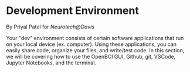 # Development Environment

By Priyal Patel for _Neurotech@Davis_

Your "dev" environment consists of certain software applications that run on your local device (ex. computer). Using these applications, you can easily share code, organize your files, and write/test code. In this section, we will be covering how to use the OpenBCI GUI, Github, git, VSCode, Jupyter Notebooks, and the terminal.
